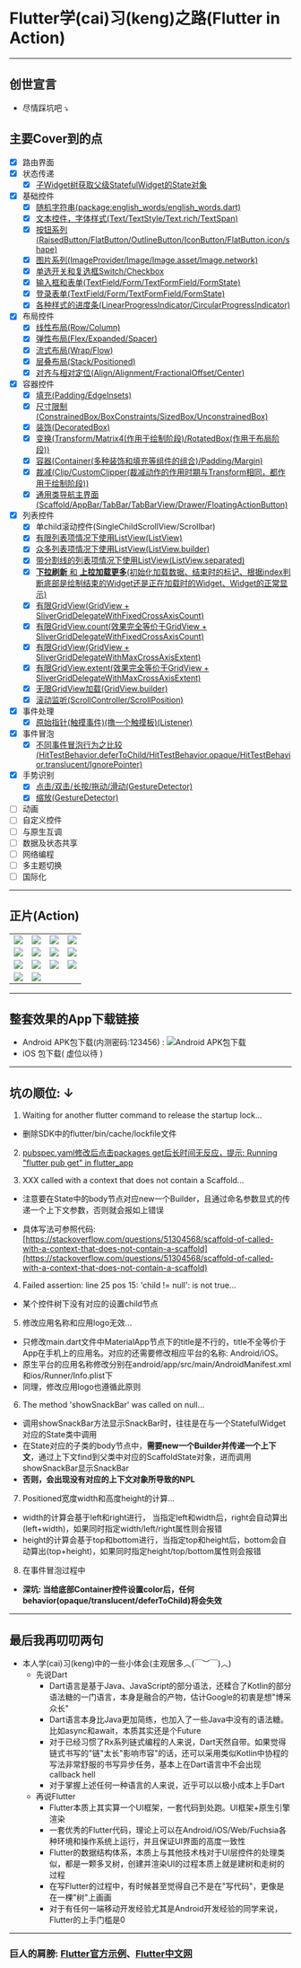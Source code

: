 # Flutter学(cai)习(keng)之路(Flutter in Action)

---

## 创世宣言

- 尽情踩坑吧 ⤵️

## 主要Cover到的点

- [x] 路由界面
- [x] 状态传递
  - [x] [子Widget树获取父级StatefulWidget的State对象](lib/state/SnackBarWidget.dart)
- [x] 基础控件
  - [x] [随机字符串(package:english_words/english_words.dart)](lib/widget/RandomWordWidget.dart)
  - [x] [文本控件，字体样式(Text/TextStyle/Text.rich/TextSpan)](lib/widget/TextStyleWidget.dart)
  - [x] [按钮系列(RaisedButton/FlatButton/OutlineButton/IconButton/FlatButton.icon/shape)](lib/widget/ButtonWidget.dart)
  - [x] [图片系列(ImageProvider/Image/Image.asset/Image.network)](lib/widget/SwitchCheckboxWidget.dart)
  - [x] [单选开关和复选框Switch/Checkbox](lib/widget/SwitchCheckboxWidget.dart)
  - [x] [输入框和表单(TextField/Form/TextFormField/FormState)](lib/widget/EditTextFormWidget.dart)
  - [x] [登录表单(TextField/Form/TextFormField/FormState)](lib/widget/LoginFormWidget.dart)
  - [x] [各种样式的进度条(LinearProgressIndicator/CircularProgressIndicator)](lib/widget/ProgressBarWidget.dart)
- [x] 布局控件
  - [x] [线性布局(Row/Column)](lib/layout/LinearLayoutWidget.dart)
  - [x] [弹性布局(Flex/Expanded/Spacer)](lib/layout/FlexLayoutWidget.dart)
  - [x] [流式布局(Wrap/Flow)](lib/layout/WrapLayoutWidget.dart)
  - [x] [层叠布局(Stack/Positioned)](lib/layout/StackLayoutWidget.dart)
  - [x] [对齐与相对定位(Align/Alignment/FractionalOffset/Center)](lib/layout/AlignLayoutWidget.dart)
- [x] 容器控件
  - [x] [填充(Padding/EdgeInsets)](lib/container/PaddingContainerWidget.dart)
  - [x] [尺寸限制(ConstrainedBox/BoxConstraints/SizedBox/UnconstrainedBox)](lib/container/BoxContainerWidget.dart)
  - [x] [装饰(DecoratedBox)](lib/container/DecoratedBoxWidget.dart)
  - [x] [变换(Transform/Matrix4(作用于绘制阶段)/RotatedBox(作用于布局阶段))](lib/container/TransformWidget.dart)
  - [x] [容器(Container(多种装饰和填充等组件的组合)/Padding/Margin)](lib/container/ContainerWidget.dart)
  - [x] [裁减(Clip/CustomClipper(裁减动作的作用时期与Transform相同，都作用于绘制阶段))](lib/container/ClipWidget.dart)
  - [x] [通用类导航主界面(Scaffold/AppBar/TabBar/TabBarView/Drawer/FloatingActionButton)](lib/container/TabBarViewWidget.dart)
- [x] 列表控件
  - [x] 单child滚动控件(SingleChildScrollView/Scrollbar)
  - [x] [有限列表项情况下使用ListView(ListView)](lib/list/LimitListViewWidget.dart)
  - [x] [众多列表项情况下使用ListView(ListView.builder)](lib/list/MultitudinousListViewWidget.dart)
  - [x] [带分割线的列表项情况下使用ListView(ListView.separated)](lib/list/DividerListViewWidget.dart)
  - [x] [**下拉刷新** 和 **上拉加载更多**(初始化加载数据、结束时的标记、根据index判断底部是绘制结束的Widget还是正在加载时的Widget、Widget的正常显示)](lib/list/LoadingMordAndRefreshListViewWidget.dart)
  - [x] [有限GridView(GridView + SliverGridDelegateWithFixedCrossAxisCount)](lib/list/GridViewWidget.dart)
  - [x] [有限GridView.count(效果完全等价于GridView + SliverGridDelegateWithFixedCrossAxisCount)](lib/list/GridViewCountWidget.dart)
  - [x] [有限GridView(GridView + SliverGridDelegateWithMaxCrossAxisExtent)](lib/list/GridViewMaxExtendWidget.dart)
  - [x] [有限GridView.extent(效果完全等价于GridView + SliverGridDelegateWithMaxCrossAxisExtent)](lib/list/GridViewMaxExtendWidget.dart)
  - [x] [无限GridView加载(GridView.builder)](lib/list/UnLimitGridViewWidget.dart)
  - [x] [滚动监听(ScrollController/ScrollPosition)](lib/list/ListViewScrollControllerWidget.dart)
- [x] 事件处理
  - [x] [原始指针(触摸事件)(撸一个触摸板)(Listener)](lib/touch/TouchPadWidget.dart)
- [x] 事件冒泡
  - [x] [不同事件冒泡行为之比较(HitTestBehavior.deferToChild/HitTestBehavior.opaque/HitTestBehavior.translucent/IgnorePointer)](lib/touch/TouchBubbleWidget.dart)
- [x] 手势识别
  - [x] [点击/双击/长按/拖动/滑动(GestureDetector)](lib/gesture/GestureDetectorWidget.dart)
  - [x] [缩放(GestureDetector)](lib/gesture/ScaleGestureDetectorWidget.dart)
- [ ] 动画
- [ ] 自定义控件
- [ ] 与原生互调
- [ ] 数据及状态共享
- [ ] 网络编程
- [ ] 多主题切换
- [ ] 国际化

---

## 正片(Action)

|  |  |  | |
| :---:  | :---: | :---: | :---: |
| ![](https://tva1.sinaimg.cn/large/00831rSTly1gdmryrmlz5j30u01t0abl.jpg) | ![](https://tva1.sinaimg.cn/large/00831rSTly1gdmsdeily1j30u01t078v.jpg) | ![](https://tva1.sinaimg.cn/large/00831rSTly1gdms27cfs8j30u01t0mzn.jpg) | ![](https://tva1.sinaimg.cn/large/00831rSTly1gdms2mvb8rj30u01t0tab.jpg) |
| ![](https://tva1.sinaimg.cn/large/00831rSTly1gdms2zmrnjj30u01t0my3.jpg) | ![](https://tva1.sinaimg.cn/large/00831rSTly1gdms395nsuj30u01t0ad9.jpg) | ![](https://tva1.sinaimg.cn/large/00831rSTly1gdms3s5dnaj30u01t0gq7.jpg) | ![](https://tva1.sinaimg.cn/large/00831rSTly1gdms43few5j30u01t0n1o.jpg) |
| ![](https://tva1.sinaimg.cn/large/00831rSTly1gdms7mfimij30u01t0q4b.jpg) | ![](https://tva1.sinaimg.cn/large/00831rSTly1gdms7x7kwkj30u01t0mxy.jpg) | ![](https://tva1.sinaimg.cn/large/00831rSTly1gdmsng1wahj30u01t0q5q.jpg) | ![](https://tva1.sinaimg.cn/large/00831rSTly1gdms8mcoomj30u01t00ut.jpg) |
| ![](https://tva1.sinaimg.cn/large/00831rSTly1gdms8y1uxpj30u01t0whs.jpg) | ![](https://tva1.sinaimg.cn/large/00831rSTly1gdmsl8d4iej30u01t0grq.jpg) |  |  |

---

## 整套效果的App下载链接

- Android APK包下载(内测密码:123456) : ![Android APK包下载](https://www.pgyer.com/app/qrcode/yangyiRunning)
- iOS 包下载( 虚位以待 )

---

## 坑の顺位: ↓

1. Waiting for another flutter command to release the startup lock...

  - 删除SDK中的flutter/bin/cache/lockfile文件

2. [pubspec.yaml修改后点击packages get后长时间无反应，提示: Running "flutter pub get" in flutter_app](https://blog.csdn.net/unique_Even/article/details/104995111)

3. XXX called with a context that does not contain a Scaffold...

  - 注意要在State中的body节点对应new一个Builder，且通过命名参数显式的传递一个上下文参数，否则就会报如上错误

  - 具体写法可参照代码: [https://stackoverflow.com/questions/51304568/scaffold-of-called-with-a-context-that-does-not-contain-a-scaffold](https://stackoverflow.com/questions/51304568/scaffold-of-called-with-a-context-that-does-not-contain-a-scaffold)

4. Failed assertion: line 25 pos 15: 'child != null': is not true...

  - 某个控件树下没有对应的设置child节点

5. 修改应用名称和应用logo无效...

  - 只修改main.dart文件中MaterialApp节点下的title是不行的，title不全等价于App在手机上的应用名。对应的还需要修改相应平台的名称: Android/iOS。
  - 原生平台的应用名称修改分别在android/app/src/main/AndroidManifest.xml和ios/Runner/Info.plist下
  - 同理，修改应用logo也遵循此原则

6. The method 'showSnackBar' was called on null...

  - 调用showSnackBar方法显示SnackBar时，往往是在与一个StatefulWidget对应的State类中调用
  - 在State对应的子类的body节点中，**需要new一个Builder并传递一个上下文**，通过上下文find到父类中对应的ScaffoldState对象，进而调用showSnackBar显示SnackBar
  - **否则，会出现没有对应的上下文对象所导致的NPL**

7. Positioned宽度width和高度height的计算...

  - width的计算会基于left和right进行， 当指定left和width后，right会自动算出(left+width)，如果同时指定width/left/right属性则会报错
  - height的计算会基于top和bottom进行，当指定top和height后，bottom会自动算出(top+height)，如果同时指定height/top/bottom属性则会报错
  
8. 在事件冒泡过程中
  - **深坑: 当给底部Container控件设置color后，任何behavior(opaque/translucent/deferToChild)将会失效**
  
---

## 最后我再叨叨两句

- 本人学(cai)习(keng)中的一些小体会(主观居多︿(￣︶￣)︿)
  - 先说Dart
    - Dart语言是基于Java、JavaScript的部分语法，还糅合了Kotlin的部分语法糖的一门语言，本身是融合的产物，估计Google的初衷是想"博采众长"
    - Dart语言本身比Java更加简练，也加入了一些Java中没有的语法糖。比如async和await，本质其实还是个Future
    - 对于已经习惯了Rx系列链式编程的人来说，Dart天然自带。如果觉得链式书写的"链"太长"影响市容"的话，还可以采用类似Kotlin中协程的写法非常舒服的书写异步任务，基本上在Dart语言中不会出现callback hell
    - 对于掌握上述任何一种语言的人来说，近乎可以以极小成本上手Dart
  - 再说Flutter
    - Flutter本质上其实算一个UI框架，一套代码到处跑。UI框架+原生引擎渲染
    - 一套优秀的Flutter代码，理论上可以在Android/iOS/Web/Fuchsia各种环境和操作系统上运行，并且保证UI界面的高度一致性
    - Flutter的数据结构体系，本质上与其他技术栈对于UI层控件的处理类似，都是一颗多叉树，创建并渲染UI的过程本质上就是建树和走树的过程
    - 在写Flutter的过程中，有时候甚至觉得自己不是在"写代码"，更像是在一棵"树"上画画
    - 对于有任何一端移动开发经验尤其是Android开发经验的同学来说，Flutter的上手门槛是0

---

###  巨人的肩膀: [Flutter官方示例](https://github.com/flutter/flutter)、[Flutter中文网](https://flutterchina.club)